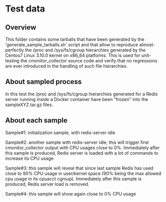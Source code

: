 # Test data

## Overview

This folder contains some tarballs that have been generated by the 'generate_sample_tarballs.sh' script
and that allow to reproduce almost-perfectly the /proc and /sys/fs/cgroup hierarchies generated by the
Centos7 Linux 3.10.0 kernel on x86_64 platforms.
This is used for unit-testing the cmonitor_collector source code and verify that no regressions are
ever introduced in the handling of such file hierarchies.

## About sampled process

In this test the /proc and /sys/fs/cgroup hierarchies generated for a Redis server running inside a Docker
container have been "frozen" into the sampleXYZ.tar.gz files.

## About each sample

Sample#1: 
 initialization sample, with redis-server idle

Sample#2: 
 another sample with redis-server idle; this will trigger first cmonitor_collector output with CPU usages close to 0%.
 Immediately after this sample is produced, Redis server is loaded with a lot of commands to increase its CPU usage

Sample#3: 
 this sample will reveal that since last sample Redis has used close to 90% CPU usage in user/kernel space (90% being
 the max allowed cpu usage in its cpuacct cgroup).
 Immediately after this sample is produced, Redis server load is removed.

Sample#4: 
 this sample will show again close to 0% CPU usage

